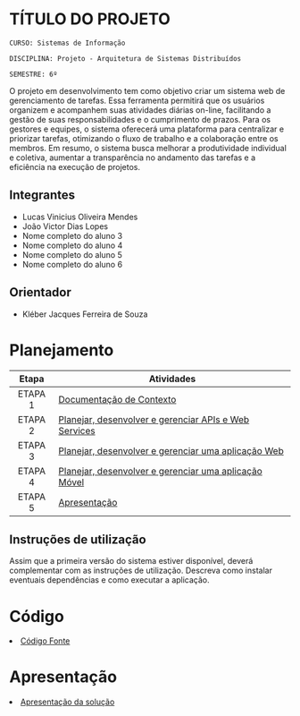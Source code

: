 # TÍTULO DO PROJETO

`CURSO: Sistemas de Informação`

`DISCIPLINA: Projeto - Arquitetura de Sistemas Distribuídos`

`SEMESTRE: 6º`

O projeto em desenvolvimento tem como objetivo criar um sistema web de gerenciamento de tarefas. Essa ferramenta permitirá que os usuários organizem e acompanhem suas atividades diárias on-line, facilitando a gestão de suas responsabilidades e o cumprimento de prazos. Para os gestores e equipes, o sistema oferecerá uma plataforma para centralizar e priorizar tarefas, otimizando o fluxo de trabalho e a colaboração entre os membros. Em resumo, o sistema busca melhorar a produtividade individual e coletiva, aumentar a transparência no andamento das tarefas e a eficiência na execução de projetos.

## Integrantes

* Lucas Vinicius Oliveira Mendes
* João Victor Dias Lopes
* Nome completo do aluno 3
* Nome completo do aluno 4
* Nome completo do aluno 5
* Nome completo do aluno 6

## Orientador

* Kléber Jacques Ferreira de Souza

# Planejamento

| Etapa         | Atividades |
|  :----:   | ----------- |
| ETAPA 1         |[Documentação de Contexto](docs/contexto.md) <br> |
| ETAPA 2         |[Planejar, desenvolver e gerenciar APIs e Web Services](docs/backend-apis.md) <br> |
| ETAPA 3         |[Planejar, desenvolver e gerenciar uma aplicação Web](docs/frontend-web.md) |
| ETAPA 4        |[Planejar, desenvolver e gerenciar uma aplicação Móvel](docs/frontend-mobile.md) <br>  |
| ETAPA 5         | [Apresentação](presentation/README.md) |
## Instruções de utilização

Assim que a primeira versão do sistema estiver disponível, deverá complementar com as instruções de utilização. Descreva como instalar eventuais dependências e como executar a aplicação.

# Código

<li><a href="src/README.md"> Código Fonte</a></li>

# Apresentação

<li><a href="presentation/README.md"> Apresentação da solução</a></li>
